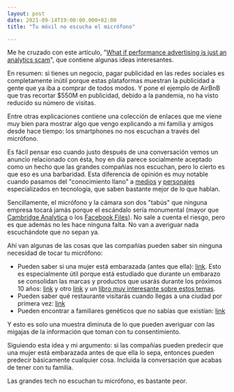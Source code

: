 ```yaml
---
layout: post
date: 2021-09-14T19:00:00.000+02:00
title: "Tu móvil no escucha el micrófono"

---
```


Me he cruzado con este artículo, "[What if performance advertising is just an analytics scam](https://sparktoro.com/blog/what-if-performance-advertising-is-just-an-analytics-scam/)", que contiene algunas ideas interesantes. 

En resumen: si tienes un negocio, pagar publicidad en las redes sociales es completamente inútil porque estas plataformas muestran la publicidad a gente que ya iba a comprar de todos modos. Y pone el ejemplo de AirBnB que tras recortar $550M en publicidad, debido a la pandemia, no ha visto reducido su número de visitas.

Entre otras explicaciones contiene una colección de enlaces que me viene muy bien para mostrar algo que vengo explicando a mi familia y amigos desde hace tiempo: los smartphones no nos escuchan a través del micrófono.

Es fácil pensar eso cuando justo después de una conversación vemos un anuncio relacionado con ésta, hoy en día parece socialmente aceptado como un hecho que las grandes compañías nos escuchan, pero lo cierto es que eso es una barbaridad. Esta diferencia de opinión es muy notable cuando pasamos del "conocimiento llano" a [medios](https://hipertextual.com/2019/11/movil-nos-espia) y [personajes](https://www.enriquedans.com/2017/11/el-mito-del-telefono-que-nos-espia.html) especializados en tecnología, que saben bastante mejor de lo que hablan.

Sencillamente, el micrófono y la cámara son dos "tabús" que ninguna empresa tocará jamás porque el escándalo sería monumental (mayor que [Cambridge Analytica](https://www.nytimes.com/2018/04/04/us/politics/cambridge-analytica-scandal-fallout.html) o los [Facebook Files](https://www.wsj.com/articles/the-facebook-files-11631713039)). No sale a cuenta el riesgo, pero es que además no les hace ninguna falta. No van a averiguar nada escuchándote que no sepan ya.

Ahí van algunas de las cosas que las compañías pueden saber sin ninguna necesidad de tocar tu micrófono:

* Pueden saber si una mujer está embarazada (antes que ella): [link](https://www.cnbc.com/2014/04/09/big-data-knows-youre-pregnant-and-thats-not-all.html). Esto es especialmente útil porque está estudiado que durante un embarazo se consolidan las marcas y productos que usarás durante los próximos 10 años: [link](https://www.nytimes.com/2012/02/19/magazine/shopping-habits.html) y otro [link](https://www.forbes.com/sites/kashmirhill/2012/02/16/how-target-figured-out-a-teen-girl-was-pregnant-before-her-father-did/) y un [libro muy interesante sobre estos temas](https://www.amazon.es/El-poder-los-h%C3%A1bitos-pr%C3%A1ctico/dp/8417664130).
* Pueden saber qué restaurante visitarás cuando llegas a una ciudad por primera vez: [link](https://www.engadget.com/2018-07-31-google-maps-match-feature.html)
* Pueden encontrar a familiares genéticos que no sabías que existían: [link](https://gizmodo.com/facebook-figured-out-my-family-secrets-and-it-wont-tel-1797696163)

Y esto es solo una muestra diminuta de lo que pueden averiguar con las migajas de la información que toman con tu consentimiento.

Siguiendo esta idea y mi argumento: si las compañías pueden predecir que una mujer está embarazada antes de que ella lo sepa, entonces pueden predecir básicamente cualquier cosa. Incluida la conversación que acabas de tener con tu familia.

Las grandes tech no escuchan tu micrófono, es bastante peor.